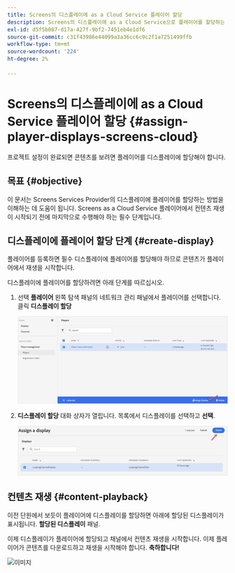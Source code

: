 ```yaml
---
title: Screens의 디스플레이에 as a Cloud Service 플레이어 할당
description: Screens의 디스플레이에 as a Cloud Service으로 플레이어를 할당하는 방법을 알아봅니다.
exl-id: d5f5b087-d17a-427f-9bf2-7451eb4e1df6
source-git-commit: c31f43986e44099a3a36cc6c9c2f1a7251499ffb
workflow-type: tm+mt
source-wordcount: '224'
ht-degree: 2%

---
```


# Screens의 디스플레이에 as a Cloud Service 플레이어 할당 {#assign-player-displays-screens-cloud}

프로젝트 설정이 완료되면 콘텐츠를 보려면 플레이어를 디스플레이에 할당해야 합니다.

## 목표 {#objective}

이 문서는 Screens Services Provider의 디스플레이에 플레이어를 할당하는 방법을 이해하는 데 도움이 됩니다. Screens as a Cloud Service 플레이어에서 컨텐츠 재생이 시작되기 전에 마지막으로 수행해야 하는 필수 단계입니다.

## 디스플레이에 플레이어 할당 단계 {#create-display}

플레이어를 등록하면 필수 디스플레이에 플레이어를 할당해야 하므로 콘텐츠가 플레이어에서 재생을 시작합니다.

디스플레이에 플레이어를 할당하려면 아래 단계를 따르십시오.

1. 선택 **플레이어** 왼쪽 탐색 패널의 네트워크 관리 패널에서 플레이어를 선택합니다. 클릭 **디스플레이 할당**

   ![이미지](/help/screens-cloud/assets/player/register-player7.png)

1. **디스플레이 할당** 대화 상자가 열립니다. 목록에서 디스플레이를 선택하고 **선택**.

   ![이미지](/help/screens-cloud/assets/player/register-player8.png)

## 컨텐츠 재생 {#content-playback}

이전 단원에서 보듯이 플레이어에 디스플레이를 할당하면 아래에 할당된 디스플레이가 표시됩니다. **할당된 디스플레이** 패널.

이제 디스플레이가 플레이어에 할당되고 채널에서 컨텐츠 재생을 시작합니다. 이제 플레이어가 콘텐츠를 다운로드하고 재생을 시작해야 합니다. **축하합니다!**

![이미지](/help/screens-cloud/assets/player/output.gif)

